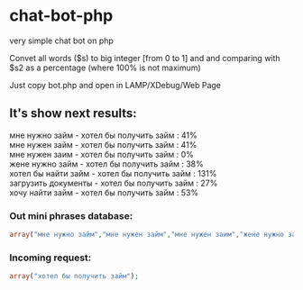 # chat-bot-php

very simple chat bot on php

Convet all words ($s) to big integer [from 0 to 1] and and comparing with $s2 as a percentage (where 100% is not maximum)

Just copy bot.php and open in LAMP/XDebug/Web Page

## It's show  next results:

мне нужно займ - хотел бы получить займ : 41%  
мне нужен займ - хотел бы получить займ : 41%  
мне нужен заим - хотел бы получить займ : 0%  
жене нужно займ - хотел бы получить займ : 38%  
хотел бы найти займ - хотел бы получить займ : 131%  
загрузить документы - хотел бы получить займ : 27%  
хочу найти займ - хотел бы получить займ : 53%  
  
### Out mini phrases database:
```php 
array("мне нужно займ","мне нужен займ","мне нужен заим","жене нужно займ","хотел бы найти займ","загрузить документы","хочу найти займ");  
```  

### Incoming request:
```php 
array("хотел бы получить займ"); 
```